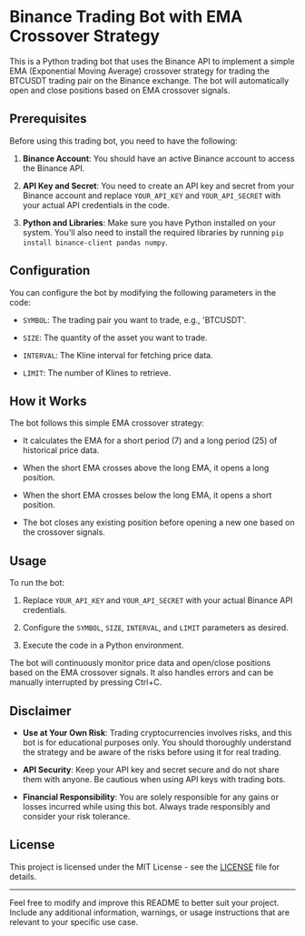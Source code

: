 # Binance Trading Bot with EMA Crossover Strategy

This is a Python trading bot that uses the Binance API to implement a simple EMA (Exponential Moving Average) crossover strategy for trading the BTCUSDT trading pair on the Binance exchange. The bot will automatically open and close positions based on EMA crossover signals.

## Prerequisites

Before using this trading bot, you need to have the following:

1. **Binance Account**: You should have an active Binance account to access the Binance API.

2. **API Key and Secret**: You need to create an API key and secret from your Binance account and replace `YOUR_API_KEY` and `YOUR_API_SECRET` with your actual API credentials in the code.

3. **Python and Libraries**: Make sure you have Python installed on your system. You'll also need to install the required libraries by running `pip install binance-client pandas numpy`.

## Configuration

You can configure the bot by modifying the following parameters in the code:

- `SYMBOL`: The trading pair you want to trade, e.g., 'BTCUSDT'.

- `SIZE`: The quantity of the asset you want to trade.

- `INTERVAL`: The Kline interval for fetching price data.

- `LIMIT`: The number of Klines to retrieve.

## How it Works

The bot follows this simple EMA crossover strategy:

- It calculates the EMA for a short period (7) and a long period (25) of historical price data.

- When the short EMA crosses above the long EMA, it opens a long position.

- When the short EMA crosses below the long EMA, it opens a short position.

- The bot closes any existing position before opening a new one based on the crossover signals.

## Usage

To run the bot:

1. Replace `YOUR_API_KEY` and `YOUR_API_SECRET` with your actual Binance API credentials.

2. Configure the `SYMBOL`, `SIZE`, `INTERVAL`, and `LIMIT` parameters as desired.

3. Execute the code in a Python environment.

The bot will continuously monitor price data and open/close positions based on the EMA crossover signals. It also handles errors and can be manually interrupted by pressing Ctrl+C.

## Disclaimer

- **Use at Your Own Risk**: Trading cryptocurrencies involves risks, and this bot is for educational purposes only. You should thoroughly understand the strategy and be aware of the risks before using it for real trading.

- **API Security**: Keep your API key and secret secure and do not share them with anyone. Be cautious when using API keys with trading bots.

- **Financial Responsibility**: You are solely responsible for any gains or losses incurred while using this bot. Always trade responsibly and consider your risk tolerance.

## License

This project is licensed under the MIT License - see the [LICENSE](LICENSE) file for details.

---

Feel free to modify and improve this README to better suit your project. Include any additional information, warnings, or usage instructions that are relevant to your specific use case.
